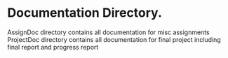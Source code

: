 # Documentation Directory. 
AssignDoc directory contains all documentation for misc assignments
ProjectDoc directory contains all documentation for final project including
  final report and progress report
